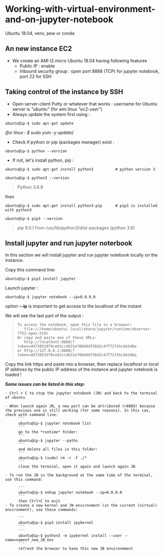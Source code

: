 # Working-with-virtual-environment-and-on-jupyter-notebook 

Ubuntu 18.04, venv, pew or conda


## An new instance EC2

- We create an AMI t2.micro Ubuntu 18.04 having following features
  - Public IP : enable
  - Inbound security group : open port 8888 (TCP) for jupyter notebook, port 22 for SSH

## Taking control of the instance by SSH

- Open server-client Putty or whatever that works : username for Ubuntu server is *"ubuntu"* (for ami linux *"ec2-user"*) 
- Always update the system first using :

```
ubuntu@ip-$ sudo apt-get update  
```
*(for linux : $ sudo yum -y update)*

- Check if python or pip (packages manager) exist :

```
ubuntu@ip-$ python --version 
```

- If not, let's install python, pip :

```
ubuntu@ip-$ sudo apt-get install python3          # python version 3
```
```
ubuntu@ip-$ python3 --version 
```
> Python 3.6.9

then 
```
ubuntu@ip-$ sudo apt-get install python3-pip      # pip3 is installed with python3
```
```
ubuntu@ip-$ pip3 --version 
```
> pip 9.0.1 from /usr/lib/python3/dist-packages (python 3.6)

## Install jupyter and run jupyter noterbook
In this section we will install jupyter and run jupyter notebook locally on the instance. 

Copy this command line:

```
ubuntu@ip-$ pip3 install jupyter
```

Launch jupyter : 

```
ubuntu@ip-$ jupyter notebook --ip=0.0.0.0
```
option **--ip** is important to get access to the localhost of the instant


We will see the last part of the output : 

>     To access the notebook, open this file in a browser:
>        file:///home/ubuntu/.local/share/jupyter/runtime/nbserver-7752-open.html
>     Or copy and paste one of these URLs:
>        http://localhost:8888/?token=d472052d79ce63cc4631e70b69d758d2c47f72f45c84348a
>     or http://127.0.0.1:8888/?token=d472052d79ce63cc4631e70b69d758d2c47f72f45c84348a

Copy the link https and paste into a browser, then replace *localhost* or *local IP address* by the public IP address of the instance
and jupyter notebook is loaded !

***Some issues can be listed in this step:***

    - Ctrl + C to stop the jupyter notebook (JN) and back to the terminal of ubuntu  
    
    - When launch again JN, a new port can be attributed (>8888) because the previous one is still working (for some reasons). In this cas, check with command line:
          ```
          ubuntu@ip-$ jupyter notebook list
          ```    
          go to the *runtime* folder:  
          ```
          ubuntu@ip-$ jupyter --paths
          ```
          and delete all files in this folder:
          ```
          ubuntu@ip-$ (sudo) rm -r -f ./* 
          ```
          close the terminal, open it again and launch again JB
          
    - To run the JB in the background at the same time of the terminal, use this command:
    
          ```
          ubuntu@ip-$ nohup jupyter notebook --ip=0.0.0.0
          ```
          then Ctrl+C to exit
    - To create a new kernel and JN environment (in the current (virtual) environment), use these commands:
    
          ```
          ubuntu@ip-$ pip3 install ipykernel
          ```
          ```
          ubuntu@ip-$ python3 -m ipykernel install --user --name=nameof_new_JB_env
          ```
          refresh the browser to have this new JB environement
  



